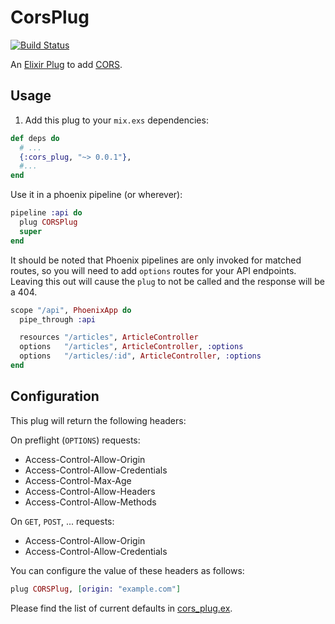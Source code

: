 CorsPlug
========
[![Build Status](https://travis-ci.org/mschae/cors_plug.svg)](https://travis-ci.org/mschae/cors_plug)

An [Elixir Plug](http://github.com/elixir-lang/plug) to add [CORS](http://www.w3.org/TR/cors/).

## Usage

1. Add this plug to your `mix.exs` dependencies:

```elixir
def deps do
  # ...
  {:cors_plug, "~> 0.0.1"},
  #...
end
```

Use it in a phoenix pipeline (or wherever):

```elixir
pipeline :api do
  plug CORSPlug
  super
end
```

It should be noted that Phoenix pipelines are only invoked for matched routes, so you will need to add `options` routes for your API endpoints. Leaving this out will cause the `plug` to not be called and the response will be a 404.

```elixir
scope "/api", PhoenixApp do
  pipe_through :api

  resources "/articles", ArticleController
  options   "/articles", ArticleController, :options
  options   "/articles/:id", ArticleController, :options
end
```

## Configuration

This plug will return the following headers:

On preflight (`OPTIONS`) requests:

* Access-Control-Allow-Origin
* Access-Control-Allow-Credentials
* Access-Control-Max-Age
* Access-Control-Allow-Headers
* Access-Control-Allow-Methods

On `GET`, `POST`, ... requests:

* Access-Control-Allow-Origin
* Access-Control-Allow-Credentials

You can configure the value of these headers as follows:

```elixir
plug CORSPlug, [origin: "example.com"]
```

Please find the list of current defaults in [cors_plug.ex](lib/cors_plug.ex#L5:L13).
